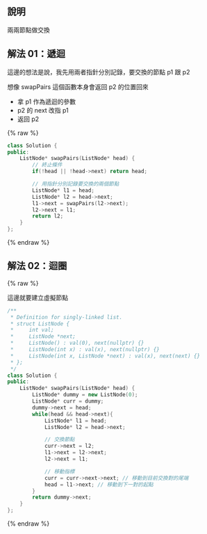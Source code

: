## 說明

兩兩節點做交換

## 解法 01：遞迴

這邊的想法是說，我先用兩者指針分別記錄，要交換的節點 p1 跟 p2

想像 swapPairs 這個函數本身會返回 p2 的位置回來

-   拿 p1 作為遞迴的參數
-   p2 的 next 改指 p1
-   返回 p2

{% raw %}

```cpp
class Solution {
public:
    ListNode* swapPairs(ListNode* head) {
        // 終止條件
        if(!head || !head->next) return head;

        // 用指針分別記錄要交換的兩個節點
        ListNode* l1 = head;
        ListNode* l2 = head->next;
        l1->next = swapPairs(l2->next);
        l2->next = l1;
        return l2;
    }
};
```

{% endraw %}

## 解法 02：迴圈

{% raw %}

這邊就要建立虛擬節點

```cpp
/**
 * Definition for singly-linked list.
 * struct ListNode {
 *     int val;
 *     ListNode *next;
 *     ListNode() : val(0), next(nullptr) {}
 *     ListNode(int x) : val(x), next(nullptr) {}
 *     ListNode(int x, ListNode *next) : val(x), next(next) {}
 * };
 */
class Solution {
public:
    ListNode* swapPairs(ListNode* head) {
        ListNode* dummy = new ListNode(0);
        ListNode* curr = dummy;
        dummy->next = head;
        while(head && head->next){
            ListNode* l1 = head;
            ListNode* l2 = head->next;

            // 交換節點
            curr->next = l2;
            l1->next = l2->next;
            l2->next = l1;

            // 移動指標
            curr = curr->next->next; // 移動到目前交換對的尾端
            head = l1->next; // 移動到下一對的起點
        }
        return dummy->next;
    }
};
```

{% endraw %}
